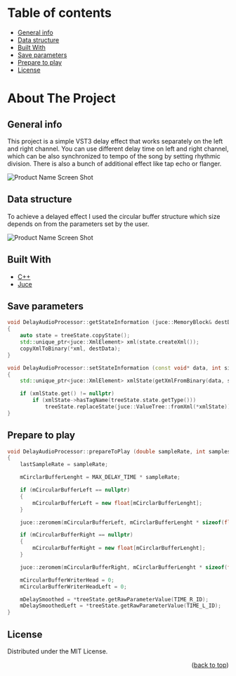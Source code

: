 # Table of contents
* [General info](#general-info)
* [Data structure](#data-structure)
* [Built With](#built-with)
* [Save parameters](#save-parameters)
* [Prepare to play](#prepare-to-play)
* [License](#license)

# About The Project

## General info

<p class="text-justify">
This project is a simple VST3 delay effect that works separately on the left and right channel. You can use different delay time on left and right channel, which can be also synchronized to tempo of the song by setting rhythmic division.   There is also a bunch of additional effect like tap echo or flanger.
</p>

![Product Name Screen Shot](https://github.com/jarekkopaczewski/TwinEcho/blob/e82460d70e3dbb9e6220f74dcf8eb0781a36adcc/TwinDelay.png)

## Data structure

To achieve a delayed effect I used the circular buffer structure which size depends on from the parameters set by the user.

![Product Name Screen Shot](https://github.com/jarekkopaczewski/TwinEcho/blob/6ff12e2a9b27c65e19132080ee0411574d6aaddc/CircularBuffer.jpg)

## Built With

* [C++](https://isocpp.org/)
* [Juce](https://juce.com/)

## Save parameters

```cpp
void DelayAudioProcessor::getStateInformation (juce::MemoryBlock& destData)
{
    auto state = treeState.copyState();
    std::unique_ptr<juce::XmlElement> xml(state.createXml());
    copyXmlToBinary(*xml, destData);
}

void DelayAudioProcessor::setStateInformation (const void* data, int sizeInBytes)
{
    std::unique_ptr<juce::XmlElement> xmlState(getXmlFromBinary(data, sizeInBytes));

    if (xmlState.get() != nullptr)
        if (xmlState->hasTagName(treeState.state.getType()))
            treeState.replaceState(juce::ValueTree::fromXml(*xmlState));
}
```


## Prepare to play

```cpp
void DelayAudioProcessor::prepareToPlay (double sampleRate, int samplesPerBlock)
{
    lastSampleRate = sampleRate;

    mCirclarBufferLenght = MAX_DELAY_TIME * sampleRate;

    if (mCircularBufferLeft == nullptr)
    {
        mCircularBufferLeft = new float[mCirclarBufferLenght];
    }

    juce::zeromem(mCircularBufferLeft, mCirclarBufferLenght * sizeof(float));

    if (mCircularBufferRight == nullptr)
    {
        mCircularBufferRight = new float[mCirclarBufferLenght];
    }

    juce::zeromem(mCircularBufferRight, mCirclarBufferLenght * sizeof(float));

    mCircularBufferWriterHead = 0;
    mCircularBufferWriterHeadLeft = 0;

    mDelaySmoothed = *treeState.getRawParameterValue(TIME_R_ID);
    mDelaySmoothedLeft = *treeState.getRawParameterValue(TIME_L_ID);
}
```


## License

Distributed under the MIT License.

<p align="right">(<a href="#top">back to top</a>)</p>
